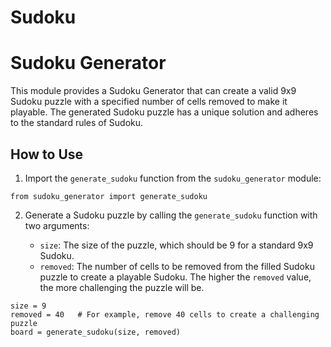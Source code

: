 # Sudoku

# Sudoku Generator

This module provides a Sudoku Generator that can create a valid 9x9 Sudoku puzzle with a specified number of cells removed to make it playable. The generated Sudoku puzzle has a unique solution and adheres to the standard rules of Sudoku.

## How to Use

1. Import the `generate_sudoku` function from the `sudoku_generator` module:

```
from sudoku_generator import generate_sudoku
```

2. Generate a Sudoku puzzle by calling the `generate_sudoku` function with two arguments:

   - `size`: The size of the puzzle, which should be 9 for a standard 9x9 Sudoku.
   - `removed`: The number of cells to be removed from the filled Sudoku puzzle to create a playable Sudoku. The higher the `removed` value, the more challenging the puzzle will be.

```
size = 9
removed = 40   # For example, remove 40 cells to create a challenging puzzle
board = generate_sudoku(size, removed)
```


